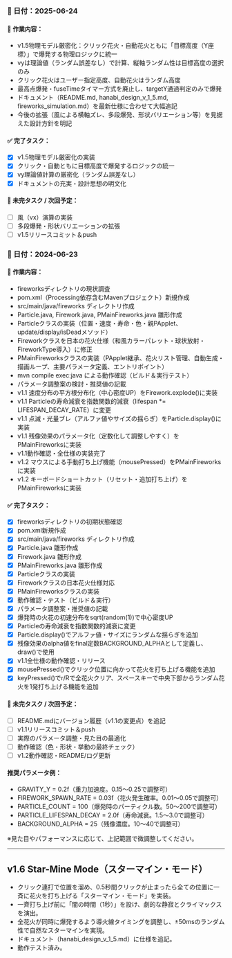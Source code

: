 ### 📅 日付：2025-06-24
#### 🔨 作業内容：
- v1.5物理モデル厳密化：クリック花火・自動花火ともに「目標高度（Y座標）」で爆発する物理ロジックに統一
- vyは理論値（ランダム誤差なし）で計算、縦軸ランダム性は目標高度の選択のみ
- クリック花火はユーザー指定高度、自動花火はランダム高度
- 最高点爆発・fuseTimeタイマー方式を廃止し、targetY通過判定のみで爆発
- ドキュメント（README.md, hanabi_design_v_1_5.md, fireworks_simulation.md）を最新仕様に合わせて大幅追記
- 今後の拡張（風による横軸ズレ、多段爆発、形状バリエーション等）を見据えた設計方針を明記

#### ✅ 完了タスク：
- [x] v1.5物理モデル厳密化の実装
- [x] クリック・自動ともに目標高度で爆発するロジックの統一
- [x] vy理論値計算の厳密化（ランダム誤差なし）
- [x] ドキュメントの充実・設計思想の明文化

#### 📝 未完タスク / 次回予定：
- [ ] 風（vx）演算の実装
- [ ] 多段爆発・形状バリエーションの拡張
- [ ] v1.5リリースコミット＆push

### 📅 日付：2024-06-23
#### 🔨 作業内容：
- fireworksディレクトリの現状調査
- pom.xml（Processing依存含むMavenプロジェクト）新規作成
- src/main/java/fireworks ディレクトリ作成
- Particle.java, Firework.java, PMainFireworks.java 雛形作成
- Particleクラスの実装（位置・速度・寿命・色・親PApplet、update/display/isDeadメソッド）
- Fireworkクラスを日本の花火仕様（和風カラーパレット・球状放射・FireworkType導入）に修正
- PMainFireworksクラスの実装（PApplet継承、花火リスト管理、自動生成・描画ループ、主要パラメータ定義、エントリポイント）
- mvn compile exec:java による動作確認（ビルド＆実行テスト）
- パラメータ調整案の検討・推奨値の記載
- v1.1 速度分布の平方根分布化（中心密度UP）をFirework.explode()に実装
- v1.1 Particleの寿命減衰を指数関数的減衰（lifespan *= LIFESPAN_DECAY_RATE）に変更
- v1.1 点滅・光量ブレ（アルファ値やサイズの揺らぎ）をParticle.display()に実装
- v1.1 残像効果のパラメータ化（定数化して調整しやすく）をPMainFireworksに実装
- v1.1動作確認・全仕様の実装完了
- v1.2 マウスによる手動打ち上げ機能（mousePressed）をPMainFireworksに実装
- v1.2 キーボードショートカット（リセット・追加打ち上げ）をPMainFireworksに実装

#### ✅ 完了タスク：
- [x] fireworksディレクトリの初期状態確認
- [x] pom.xml新規作成
- [x] src/main/java/fireworks ディレクトリ作成
- [x] Particle.java 雛形作成
- [x] Firework.java 雛形作成
- [x] PMainFireworks.java 雛形作成
- [x] Particleクラスの実装
- [x] Fireworkクラスの日本花火仕様対応
- [x] PMainFireworksクラスの実装
- [x] 動作確認・テスト（ビルド＆実行）
- [x] パラメータ調整案・推奨値の記載
- [x] 爆発時の火花の初速分布をsqrt(random(1))で中心密度UP
- [x] Particleの寿命減衰を指数関数的減衰に変更
- [x] Particle.display()でアルファ値・サイズにランダムな揺らぎを追加
- [x] 残像効果のalpha値をfinal定数BACKGROUND_ALPHAとして定義し、draw()で使用
- [x] v1.1全仕様の動作確認・リリース
- [x] mousePressed()でクリック位置に向かって花火を打ち上げる機能を追加
- [x] keyPressed()でr/Rで全花火クリア、スペースキーで中央下部からランダム花火を1発打ち上げる機能を追加

#### 📝 未完タスク / 次回予定：
- [ ] README.mdにバージョン履歴（v1.1の変更点）を追記
- [ ] v1.1リリースコミット＆push
- [ ] 実際のパラメータ調整・見た目の最適化
- [ ] 動作確認（色・形状・挙動の最終チェック）
- [ ] v1.2動作確認・README/ログ更新

#### 推奨パラメータ例：
- GRAVITY_Y = 0.2f（重力加速度。0.15～0.25で調整可）
- FIREWORK_SPAWN_RATE = 0.03f（花火発生確率。0.01～0.05で調整可）
- PARTICLE_COUNT = 100（爆発時のパーティクル数。50～200で調整可）
- PARTICLE_LIFESPAN_DECAY = 2.0f（寿命減衰。1.5～3.0で調整可）
- BACKGROUND_ALPHA = 25（残像濃度。10～40で調整可）

※見た目やパフォーマンスに応じて、上記範囲で微調整してください。

---

## v1.6 Star-Mine Mode（スターマイン・モード）

- クリック連打で位置を溜め、0.5秒間クリックが止まったら全ての位置に一斉に花火を打ち上げる「スターマイン・モード」を実装。
- 一斉打ち上げ前に「闇の時間（1秒）」を設け、劇的な静寂とクライマックスを演出。
- 全花火が同時に爆発するよう導火線タイミングを調整し、±50msのランダム性で自然なスターマインを実現。
- ドキュメント（hanabi_design_v_1_5.md）に仕様を追記。
- 動作テスト済み。 